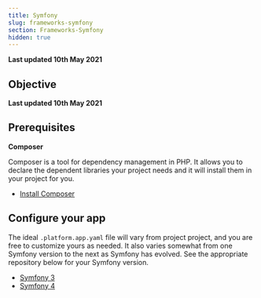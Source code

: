```yaml
---
title: Symfony
slug: frameworks-symfony
section: Frameworks-Symfony
hidden: true
---
```


**Last updated 10th May 2021**



## Objective  

**Last updated 10th May 2021**


## Prerequisites

**Composer**

Composer is a tool for dependency management in PHP. It allows you to declare the dependent libraries your project needs and it will install them in your project for you.

- [Install Composer](https://getcomposer.org/download/)



## Configure your app

The ideal `.platform.app.yaml` file will vary from project project, and you are free to customize yours as needed.  It also varies somewhat from one Symfony version to the next as Symfony has evolved.  See the appropriate repository below for your Symfony version.

* [Symfony 3](https://github.com/platformsh-templates/symfony3)
* [Symfony 4](https://github.com/platformsh-templates/symfony4)
